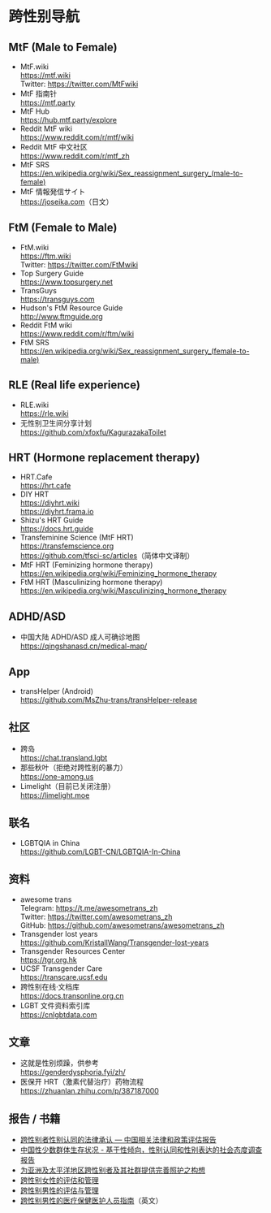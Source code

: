 # 跨性别导航

## MtF (Male to Female)

- MtF.wiki\
  <https://mtf.wiki>\
  Twitter: <https://twitter.com/MtFwiki>
- MtF 指南针\
  <https://mtf.party>
- MtF Hub\
  <https://hub.mtf.party/explore>
- Reddit MtF wiki\
  <https://www.reddit.com/r/mtf/wiki>
- Reddit MtF 中文社区\
  <https://www.reddit.com/r/mtf_zh>
- MtF SRS\
  <https://en.wikipedia.org/wiki/Sex_reassignment_surgery_(male-to-female)>
- MtF 情報発信サイト\
  <https://joseika.com>（日文）

## FtM (Female to Male)

- FtM.wiki\
  <https://ftm.wiki>\
  Twitter: <https://twitter.com/FtMwiki>
- Top Surgery Guide\
  <https://www.topsurgery.net>
- TransGuys\
  <https://transguys.com>
- Hudson's FtM Resource Guide\
  <http://www.ftmguide.org>
- Reddit FtM wiki\
  <https://www.reddit.com/r/ftm/wiki>
- FtM SRS\
  <https://en.wikipedia.org/wiki/Sex_reassignment_surgery_(female-to-male)>

## RLE (Real life experience)

- RLE.wiki\
  <https://rle.wiki>
- 无性别卫生间分享计划\
  <https://github.com/xfoxfu/KagurazakaToilet>

## HRT (Hormone replacement therapy)

- HRT.Cafe\
  <https://hrt.cafe>
- DIY HRT\
  <https://diyhrt.wiki>\
  <https://diyhrt.frama.io>
- Shizu's HRT Guide\
  <https://docs.hrt.guide>
- Transfeminine Science (MtF HRT)\
  <https://transfemscience.org>\
  <https://github.com/tfsci-sc/articles>（简体中文译制）
- MtF HRT (Feminizing hormone therapy)\
  <https://en.wikipedia.org/wiki/Feminizing_hormone_therapy>
- FtM HRT (Masculinizing hormone therapy)\
  <https://en.wikipedia.org/wiki/Masculinizing_hormone_therapy>

## ADHD/ASD

- 中国大陆 ADHD/ASD 成人可确诊地图\
  <https://qingshanasd.cn/medical-map/>

## App

- transHelper (Android)\
  <https://github.com/MsZhu-trans/transHelper-release>

## 社区

- 跨岛\
  <https://chat.transland.lgbt>
- 那些秋叶（拒绝对跨性别的暴力）\
  <https://one-among.us>
- Limelight（目前已关闭注册）\
  <https://limelight.moe>

## 联名

- LGBTQIA in China\
  <https://github.com/LGBT-CN/LGBTQIA-In-China>

## 资料

- awesome trans\
  Telegram: <https://t.me/awesometrans_zh>\
  Twitter: <https://twitter.com/awesometrans_zh>\
  GitHub: <https://github.com/awesometrans/awesometrans_zh>
- Transgender lost years\
  <https://github.com/KristallWang/Transgender-lost-years>
- Transgender Resources Center\
  <https://tgr.org.hk>
- UCSF Transgender Care\
  <https://transcare.ucsf.edu>
- 跨性别在线·文档库\
  <https://docs.transonline.org.cn>
- LGBT 文件资料索引库\
  <https://cnlgbtdata.com>

## 文章

- 这就是性别烦躁，供参考\
  <https://genderdysphoria.fyi/zh/>
- 医保开 HRT（激素代替治疗）药物流程\
  <https://zhuanlan.zhihu.com/p/387187000>

## 报告 / 书籍

- [跨性别者性别认同的法律承认 — 中国相关法律和政策评估报告](https://www.cn.undp.org/content/china/zh/home/library/democratic_governance/legal-gender-recognition-in-china--a-legal-and-policy-review-.html)
- [中国性少数群体生存状况 - 基于性倾向，性别认同和性别表达的社会态度调查报告](https://www.cn.undp.org/content/china/zh/home/library/democratic_governance/being-lgbt-in-china/)
- [为亚洲及太平洋地区跨性别者及其社群提供完善照护之构想](https://www.cn.undp.org/content/china/zh/home/library/democratic_governance/blueprint-for-the-provision-of-comprehensive-care-for-trans-peop.html)
- [跨性别女性的评估和管理](https://www.uptodate.com/contents/zh-Hans/transgender-women-evaluation-and-management)
- [跨性别男性的评估与管理](https://www.uptodate.com/contents/zh-Hans/transgender-men-evaluation-and-management)
- [跨性别男性的医疗保健医护人员指南](https://www.nickgorton.org/2021/01/17/medical-therapy-and-health-maintenance-for-transgender-men/)（英文）
